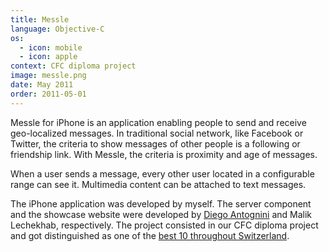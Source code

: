 ```yaml
---
title: Messle
language: Objective-C
os:
  - icon: mobile
  - icon: apple
context: CFC diploma project
image: messle.png
date: May 2011
order: 2011-05-01
---
```


Messle for iPhone is an application enabling people to send and receive geo-localized messages. In traditional social network, like Facebook or Twitter, the criteria to show messages of other people is a following or friendship link. With Messle, the criteria is proximity and age of messages.

When a user sends a message, every other user located in a configurable range can see it. Multimedia content can be attached to text messages.

The iPhone application was developed by myself. The server component and the showcase website were developed by [Diego Antognini](https://ch.linkedin.com/in/diegoantognini) and Malik Lechekhab, respectively. The project consisted in our CFC diploma project and got distinguished as one of the [best 10 throughout Switzerland](http://www.ict-berufsbildung.ch/uploads/media/IPA_Brosch%C3%BCre_2011_Printversion_2_01.pdf).
